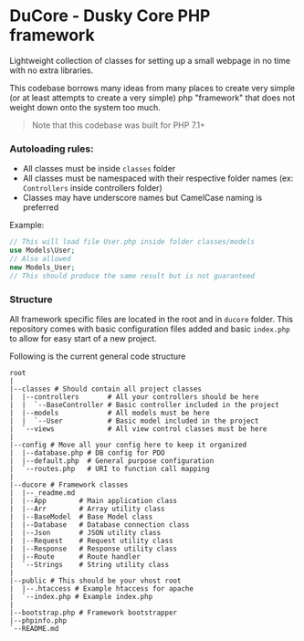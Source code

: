 # DuCore - Dusky Core PHP framework

Lightweight collection of classes for setting up a small webpage in no time with no extra libraries.

This codebase borrows many ideas from many places to create very simple (or at least attempts to create a very simple) php "framework" that does not weight down onto the system too much.

> Note that this codebase was built for PHP 7.1+

### Autoloading rules:
+ All classes must be inside `classes` folder
+ All classes must be namespaced with their respective folder names (ex: `Controllers` inside controllers folder)
+ Classes may have underscore names but CamelCase naming is preferred

Example:
```php
// This will load file User.php inside folder classes/models
use Models\User;
// Also allowed
new Models_User;
// This should produce the same result but is not guaranteed
```

### Structure

All framework specific files are located in the root and in `ducore` folder.
This repository comes with basic configuration files added and basic `index.php` to allow for easy start of a new project.

Following is the current general code structure
```
root
|
|--classes # Should contain all project classes
|  |--controllers       # All your controllers should be here
|  |  `--BaseController # Basic controller included in the project
|  |--models            # All models must be here
|  |  `--User           # Basic model included in the project
|  `--views             # All view control classes must be here
|
|--config # Move all your config here to keep it organized
|  |--database.php # DB config for PDO
|  |--default.php  # General purpose configuration
|  `--routes.php   # URI to function call mapping
|
|--ducore # Framework classes
|  |--_readme.md
|  |--App        # Main application class
|  |--Arr        # Array utility class
|  |--BaseModel  # Base Model class
|  |--Database   # Database connection class
|  |--Json       # JSON utility class
|  |--Request    # Request utility class
|  |--Response   # Response utility class
|  |--Route      # Route handler
|  `--Strings    # String utility class
|
|--public # This should be your vhost root
|  |--.htaccess # Example htaccess for apache
|  `--index.php # Example index.php
|
|--bootstrap.php # Framework bootstrapper
|--phpinfo.php
`--README.md
```
